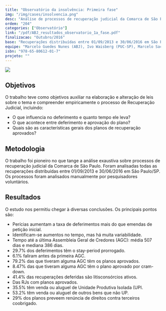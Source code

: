 ```yaml
---
title: "Observatório da insolvência: Primeira fase"
img: "/img/cases/insolvencia.png"
desc: "Análise de processos de recuperação judicial da Comarca de São Paulo."
ordem: "204"
categories: ["Observatório"]
link: "/pdf/ABJ_resultados_observatorio_1a_fase.pdf"
finalizacao: "Outubro/2016"
base: "Recuperações distribuídas entre 01/09/2013 e 30/06/2016 em São Paulo/SP"
equipe: "Marcelo Guedes Nunes (ABJ), Ivo Waisberg (PUC-SP), Marcelo Sacramone (PUC-SP) e Fernando Corrêa (ABJ)"
isbn: "978-65-80612-01-7"
projeto: ""
---
```


![](/img/cases/insolvencia.png)

## Objetivos

O trabalho teve como objetivos auxiliar na elaboração e alteração de leis sobre o tema e compreender empiricamente o processo de Recuperação Judicial, incluindo:

- O que influencia no deferimento e quanto tempo ele leva?
- O que acontece entre deferimento e aprovação do plano?
- Quais são as características gerais dos planos de recuperação aprovados?

## Metodologia

O trabalho foi pioneiro no que tange a análise exaustiva sobre processos de recuperação judicial da Comarca de São Paulo. Foram analisadas todas as recuperações distribuídas entre 01/09/2013 e 30/06/2016 em São Paulo/SP. Os processos foram analisados manualmente por pesquisadores voluntários.

## Resultados

O estudo nos permitiu chegar à diversas conclusões. Os principais pontos são:

- Perícias aumentam a taxa de deferimentos mais do que emendas de petição inicial.
- Identificam-se aumentos no tempo, mas há muita variabilidade.
- Tempo até a última Assembleia Geral de Credores (AGC): média 507 dias e mediana 386 dias.
- 29.7% dos deferimentos têm o stay-period prorrogado.
- 6.1% faliram antes da primeira AGC.
- 79.2% das que tiveram alguma AGC têm os planos aprovados.
- 8.47% das que tiveram alguma AGC têm o plano aprovado por cram-down.
- 41.4% das recuperações deferidas são litisconsórcios ativos.
- Das RJs com planos aprovados.
- 35.5% têm venda ou aluguel de Unidade Produtiva Isolada (UPI.
- 53.2% têm venda ou aluguel de outros bens que não UP.
- 29% dos planos preveem renúncia de direitos contra terceiros coobrigado.


